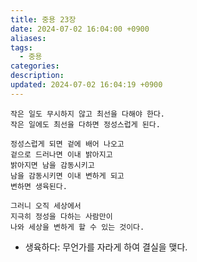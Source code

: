 ```yaml
---
title: 중용 23장
date: 2024-07-02 16:04:00 +0900
aliases: 
tags:
  - 중용
categories: 
description: 
updated: 2024-07-02 16:04:19 +0900
---
```


```
작은 일도 무시하지 않고 최선을 다해야 한다.
작은 일에도 최선을 다하면 정성스럽게 된다.

정성스럽게 되면 겉에 배어 나오고
겉으로 드러나면 이내 밝아지고
밝아지면 남을 감동시키고
남을 감동시키면 이내 변하게 되고
변하면 생육된다.

그러니 오직 세상에서
지극히 정성을 다하는 사람만이
나와 세상을 변하게 할 수 있는 것이다.
```

- 생육하다: 무언가를 자라게 하여 결실을 맺다.
